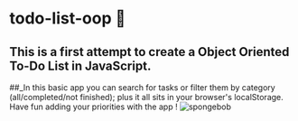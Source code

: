 # todo-list-oop :scroll:
## This is a first attempt to create a Object Oriented To-Do List in JavaScript.
##_In this basic app you can search for tasks or filter them by category (all/completed/not finished); plus it all sits in your browser's localStorage.
Have fun adding your priorities with the app !
![spongebob](https://user-images.githubusercontent.com/24463725/98315629-992fa200-1fa6-11eb-96c1-9fb56a577e48.gif)


